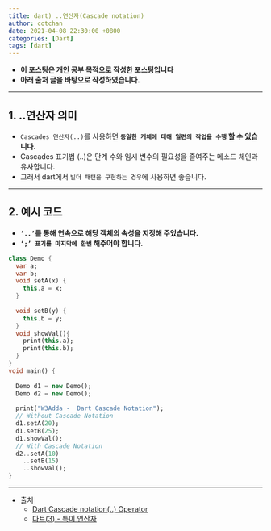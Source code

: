 ```yaml
---
title: dart) ..연산자(Cascade notation)
author: cotchan
date: 2021-04-08 22:30:00 +0800
categories: [Dart]
tags: [dart]   
---
```


+ **이 포스팅은 개인 공부 목적으로 작성한 포스팅입니다**
+ **아래 출처 글을 바탕으로 작성하였습니다.**

---

## 1. ..연산자 의미

+ `Cascades 연산자(..)`를 사용하면 **`동일한 개체에 대해 일련의 작업을 수행` 할 수 있습니다.**
+  Cascades 표기법 (..)은 단계 수와 임시 변수의 필요성을 줄여주는 메소드 체인과 유사합니다.
  + 그래서 dart에서 `빌더 패턴을 구현하는 경우`에 사용하면 좋습니다.

---

## 2. 예시 코드

+ **`’..’`를 통해 연속으로 해당 객체의 속성을 지정해 주었습니다.**
+ **`‘;’ 표기를 마지막에 한번` 해주어야 합니다.**

```dart
class Demo {
  var a;
  var b;
  void setA(x) { 
    this.a = x;
  } 
 
  void setB(y) { 
    this.b = y;
  } 
  void showVal(){
    print(this.a);
    print(this.b);
  }
}  
void main() { 
  
  Demo d1 = new Demo(); 
  Demo d2 = new Demo();
  
  print("W3Adda -  Dart Cascade Notation");
  // Without Cascade Notation
  d1.setA(20);
  d1.setB(25);
  d1.showVal();
  // With Cascade Notation
  d2..setA(10) 
    ..setB(15)
    ..showVal();  
}
```

---

+ 출처
  + [Dart Cascade notation(..) Operator](https://www.w3adda.com/dart-tutorial/dart-cascade-notation)
  + [다트(3) - 특이 연산자](https://sneakstarberry.github.io/posts/dart03-operand/)

